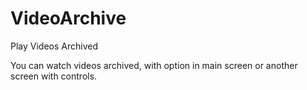 # VideoArchive
Play Videos Archived

You can watch videos archived, with option in main screen or another screen with controls.
